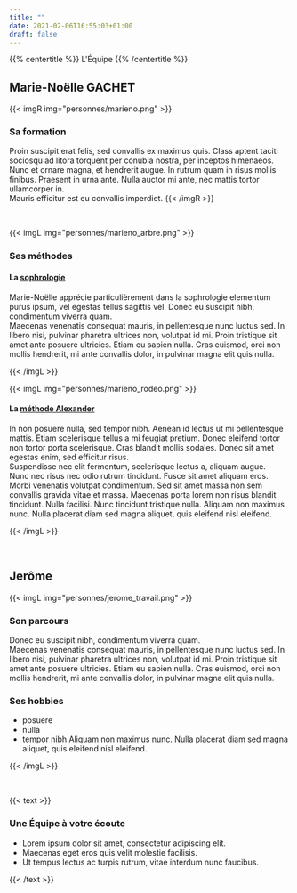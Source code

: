 ```yaml
---
title: ""
date: 2021-02-06T16:55:03+01:00
draft: false
---
```

{{% centertitle %}} L'Équipe {{% /centertitle %}}  

## Marie-Noëlle GACHET
{{< imgR img="personnes/marieno.png" >}}

### Sa formation
Proin suscipit erat felis, sed convallis ex maximus quis. Class aptent taciti sociosqu ad litora torquent per conubia nostra, per inceptos himenaeos.  
Nunc et ornare magna, et hendrerit augue. In rutrum quam in risus mollis finibus. Praesent in urna ante. Nulla auctor mi ante, nec mattis tortor ullamcorper in.  
Mauris efficitur est eu convallis imperdiet. 
{{< /imgR >}}

<br>

{{< imgL img="personnes/marieno_arbre.png" >}}

### Ses méthodes
#### La [sophrologie](https://fr.wikipedia.org/wiki/Sophrologie)
Marie-Noëlle apprécie particulièrement dans la sophrologie elementum purus ipsum, vel egestas tellus sagittis vel. Donec eu suscipit nibh, condimentum viverra quam.  
Maecenas venenatis consequat mauris, in pellentesque nunc luctus sed. In libero nisi, pulvinar pharetra ultrices non, volutpat id mi. Proin tristique sit amet ante posuere ultricies. Etiam eu sapien nulla. Cras euismod, orci non mollis hendrerit, mi ante convallis dolor, in pulvinar magna elit quis nulla.

{{< /imgL >}}

{{< imgL img="personnes/marieno_rodeo.png" >}}
#### La [méthode Alexander](https://fr.wikipedia.org/wiki/Technique_Alexander)
In non posuere nulla, sed tempor nibh. Aenean id lectus ut mi pellentesque mattis. Etiam scelerisque tellus a mi feugiat pretium. Donec eleifend tortor non tortor porta scelerisque. Cras blandit mollis sodales. Donec sit amet egestas enim, sed efficitur risus.  
Suspendisse nec elit fermentum, scelerisque lectus a, aliquam augue.  
Nunc nec risus nec odio rutrum tincidunt. Fusce sit amet aliquam eros. Morbi venenatis volutpat condimentum. Sed sit amet massa non sem convallis gravida vitae et massa. Maecenas porta lorem non risus blandit tincidunt. Nulla facilisi. Nunc tincidunt tristique nulla. Aliquam non maximus nunc. Nulla placerat diam sed magna aliquet, quis eleifend nisl eleifend.

{{< /imgL >}}

<br>

## Jerôme
{{< imgL img="personnes/jerome_travail.png" >}}

### Son parcours
Donec eu suscipit nibh, condimentum viverra quam.  
Maecenas venenatis consequat mauris, in pellentesque nunc luctus sed. In libero nisi, pulvinar pharetra ultrices non, volutpat id mi. Proin tristique sit amet ante posuere ultricies. Etiam eu sapien nulla. Cras euismod, orci non mollis hendrerit, mi ante convallis dolor, in pulvinar magna elit quis nulla.
### Ses hobbies
- posuere
- nulla
- tempor nibh
Aliquam non maximus nunc. Nulla placerat diam sed magna aliquet, quis eleifend nisl eleifend.

{{< /imgL >}}

<br>


{{< text >}}


### Une Équipe à  votre écoute

- Lorem ipsum dolor sit amet, consectetur adipiscing elit.
- Maecenas eget eros quis velit molestie facilisis.
- Ut tempus lectus ac turpis rutrum, vitae interdum nunc faucibus.

{{< /text >}}
